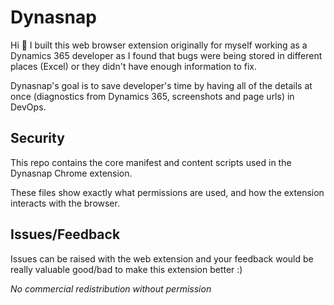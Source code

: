 # Dynasnap

Hi 👋 I built this web browser extension originally for myself working as a Dynamics 365 developer as I found that bugs were being stored in different places (Excel) or they didn't have enough information to fix. 

Dynasnap's goal is to save developer's time by having all of the details at once (diagnostics  from Dynamics 365, screenshots and page urls) in DevOps. 

## Security

This repo contains the core manifest and content scripts used in the Dynasnap Chrome extension.

These files show exactly what permissions are used, and how the extension interacts with the browser.

## Issues/Feedback

Issues can be raised with the web extension and your feedback would be really valuable good/bad to make this extension better :)

_No commercial redistribution without permission_
